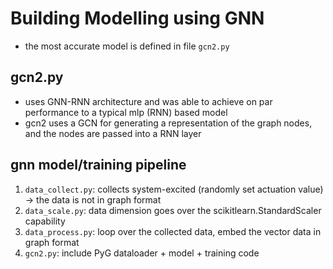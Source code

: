 # Building Modelling using GNN
- the most accurate model is defined in file `gcn2.py`

## gcn2.py
- uses GNN-RNN architecture and was able to achieve on par performance to a typical mlp (RNN) based model
- gcn2 uses a GCN for generating a representation of the graph nodes, and the nodes are passed into a RNN layer

## gnn model/training pipeline
1. `data_collect.py`: collects system-excited (randomly set actuation value) -> the data is not in graph format
2. `data_scale.py`: data dimension goes over the scikitlearn.StandardScaler capability
3. `data_process.py`: loop over the collected data, embed the vector data in graph format
4. `gcn2.py`: include PyG dataloader + model + training code
